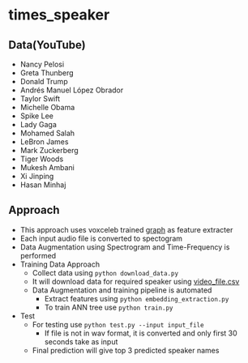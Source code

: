 # times_speaker

## Data(YouTube)
- Nancy Pelosi
- Greta Thunberg
- Donald Trump
- Andrés Manuel López Obrador
- Taylor Swift
- Michelle Obama
- Spike Lee
- Lady Gaga
- Mohamed Salah
- LeBron James
- Mark Zuckerberg
- Tiger Woods
- Mukesh Ambani
- Xi Jinping
- Hasan Minhaj

## Approach
- This approach uses voxceleb trained [graph]() as feature extracter
- Each input audio file is converted to spectogram
- Data Augmentation using Spectrogram and Time-Frequency is performed
- Training Data Approach
    - Collect data using ```python download_data.py```
    - It will download data for required speaker using [video_file.csv]()
    - Data Augmentation and training pipeline is automated
        - Extract features using ```python embedding_extraction.py``` 
        - To train ANN tree use ```python train.py```
- Test
    - For testing use ```python test.py --input input_file```
        - If file is not in wav format, it is converted and only first 30 seconds take as input
    - Final prediction will give top 3 predicted speaker names
    
    